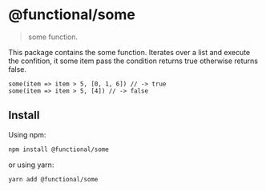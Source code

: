 # @functional/some

> some function.

This package contains the some function. Iterates over a list and execute the confition, it some item pass the condition returns true otherwise returns false.

```
some(item => item > 5, [0, 1, 6]) // -> true
some(item => item > 5, [4]) // -> false
```

## Install

Using npm:

```sh
npm install @functional/some
```

or using yarn:

```sh
yarn add @functional/some
```
